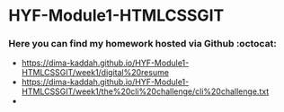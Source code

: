# HYF-Module1-HTMLCSSGIT
### Here you can find my homework hosted via Github :octocat:

- https://dima-kaddah.github.io/HYF-Module1-HTMLCSSGIT/week1/digital%20resume
- https://dima-kaddah.github.io/HYF-Module1-HTMLCSSGIT/week1/the%20cli%20challenge/cli%20challenge.txt
- 

